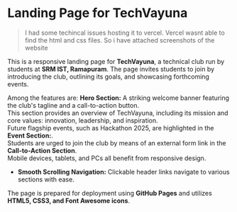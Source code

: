 # Landing Page for TechVayuna

> I had some techincal issues hosting it to vercel. Vercel wasnt able to find the html and css files. So i have attached screenshots of the website

This is a responsive landing page for **TechVayuna**, a technical club run by students at **SRM IST, Ramapuram**. 
The page invites students to join by introducing the club, outlining its goals, and showcasing forthcoming events. 


Among the features are: **Hero Section:** A striking welcome banner featuring the club's tagline and a call-to-action button.  
This section provides an overview of TechVayuna, including its mission and core values: innovation, leadership, and inspiration.  
Future flagship events, such as Hackathon 2025, are highlighted in the **Event Section:**.  
Students are urged to join the club by means of an external form link in the **Call-to-Action Section**.  
Mobile devices, tablets, and PCs all benefit from responsive design.  
- **Smooth Scrolling Navigation:** Clickable header links navigate to various sections with ease.  

The page is prepared for deployment using **GitHub Pages** and utilizes **HTML5, CSS3, and Font Awesome icons**.


